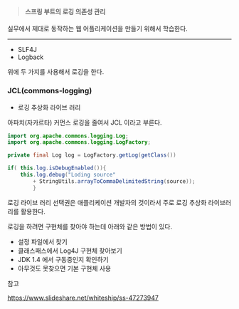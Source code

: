 > #### 스프링 부트의 로깅 의존성 관리

실무에서 제대로 동작하는 웹 어플리케이션을 만들기 위해서 학습한다. 

---

- SLF4J
- Logback 

위에 두 가지를 사용해서  로깅을 한다. 





### JCL(commons-logging)

- 로깅 추상화 라이브 러리 

아파치(자카르타) 커먼스 로깅을 줄여서 JCL 이라고 부른다. 

```java
import org.apache.commons.logging.Log;
import org.apache.commons.logging.LogFactory;

private final Log log = LogFactory.getLog(getClass())

if( this.log.isDebugEnabled()){
    this.log.debug("Loding source"
        + StringUtils.arrayToCommaDelimitedString(source));
        }
```



로깅 라이브 러리 선택권은 애플리케이션 개발자의 것이라서 주로 로깅 추상화 라이브러리를 활용한다. 



로깅을 하려면 구현체를 찾아야 하는데 아래와 같은 방법이 있다.



- 설정 파일에서 찾기
- 클래스패스에서 Log4J 구현체 찾아보기
- JDK 1.4 에서 구동중인지 확인하기
- 아무것도 못찾으면 기본 구현체 사용





참고 

https://www.slideshare.net/whiteship/ss-47273947

